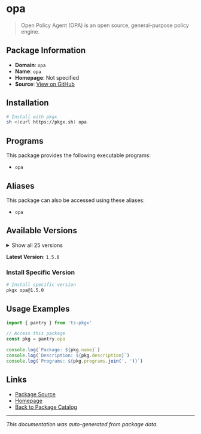 # opa

> Open Policy Agent (OPA) is an open source, general-purpose policy engine.

## Package Information

- **Domain**: `opa`
- **Name**: `opa`
- **Homepage**: Not specified
- **Source**: [View on GitHub](https://github.com/pkgxdev/pantry/tree/main/projects/openpolicyagent.org/package.yml)

## Installation

```bash
# Install with pkgx
sh <(curl https://pkgx.sh) opa
```

## Programs

This package provides the following executable programs:

- `opa`

## Aliases

This package can also be accessed using these aliases:

- `opa`

## Available Versions

<details>
<summary>Show all 25 versions</summary>

- `1.5.0`, `1.4.2`, `1.4.1`, `1.4.0`, `1.3.0`
- `1.2.0`, `1.1.0`, `1.0.1`, `1.0.0`, `0.70.0`
- `0.69.0`, `0.68.0`, `0.67.1`, `0.67.0`, `0.66.0`
- `0.65.0`, `0.64.1`, `0.64.0`, `0.63.0`, `0.62.1`
- `0.62.0`, `0.61.0`, `0.60.0`, `0.59.0`, `0.58.0`

</details>

**Latest Version**: `1.5.0`

### Install Specific Version

```bash
# Install specific version
pkgx opa@1.5.0
```

## Usage Examples

```typescript
import { pantry } from 'ts-pkgx'

// Access this package
const pkg = pantry.opa

console.log(`Package: ${pkg.name}`)
console.log(`Description: ${pkg.description}`)
console.log(`Programs: ${pkg.programs.join(', ')}`)
```

## Links

- [Package Source](https://github.com/pkgxdev/pantry/tree/main/projects/openpolicyagent.org/package.yml)
- [Homepage](#)
- [Back to Package Catalog](../package-catalog.md)

---

*This documentation was auto-generated from package data.*
